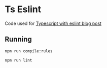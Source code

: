 # Ts Eslint

Code used for [Typescript with eslint blog post](https://medium.com/friday-knowledge/typescript-with-eslint-11923da7edb0)

## Running

```sh
npm run compile:rules
```

```sh
npm run lint
```